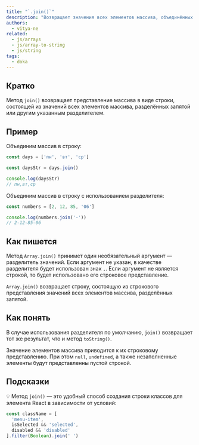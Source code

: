 ```yaml
---
title: "`.join()`"
description: "Возвращает значения всех элементов массива, объединённых в строку."
authors:
  - vitya-ne
related:
  - js/arrays
  - js/array-to-string
  - js/string
tags:
  - doka
---
```


## Кратко

Метод `join()` возвращает представление массива в виде строки, состоящей из значений всех элементов массива, разделённых запятой или другим указанным разделителем.

## Пример

Объединим массив в строку:

```js
const days = ['пн', 'вт', 'ср']

const daysStr = days.join()

console.log(daysStr)
// пн,вт,ср
```

Объединим массив в строку с использованием разделителя:

```js
const numbers = [2, 12, 85, '06']

console.log(numbers.join('-'))
// 2-12-85-06
```

## Как пишется

Метод `Array.join()` принимет один необязательный аргумент — разделитель значений. Если аргумент не указан, в качестве разделителя будет использован знак `,`. Если аргумент не является строкой, то будет использовано его строковое представление.

`Array.join()` возвращает строку, состоящую из строкового представления значений всех элементов массива, разделённых запятой.

## Как понять

В случае использования разделителя по умолчанию, `join()` возвращает тот же результат, что и метод `toString()`.

Значение элементов массива приводится к их строковому представлению. При этом `null`, `undefined`, а также незаполненные элементы будут представленны пустой строкой.

## Подсказки

💡 Метод `join()` — это удобный способ создания строки классов для элемента React в зависимости от условий:

```js
const className = [
  'menu-item',
  isSelected && 'selected',
  disabled && 'disabled'
].filter(Boolean).join(' ')
```
